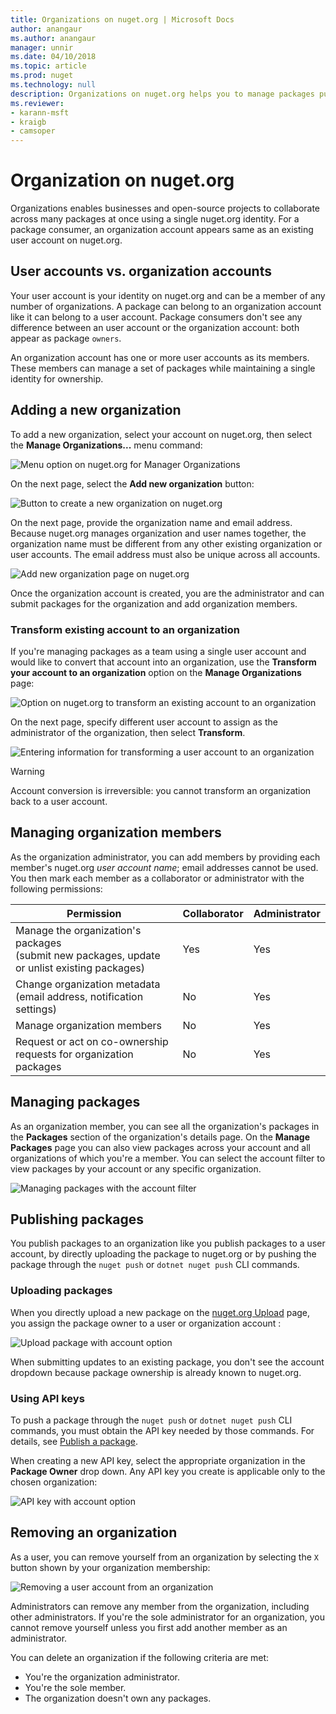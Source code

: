 ```yaml
---
title: Organizations on nuget.org | Microsoft Docs
author: anangaur
ms.author: anangaur
manager: unnir
ms.date: 04/10/2018
ms.topic: article
ms.prod: nuget
ms.technology: null
description: Organizations on nuget.org helps you to manage packages published by group or in a team, company environment.
ms.reviewer:
- karann-msft
- kraigb
- camsoper
---
```


# Organization on nuget.org

Organizations enables businesses and open-source projects to collaborate across many packages at once using a single nuget.org identity. For a package consumer, an organization account appears same as an existing user account on nuget.org.

## User accounts vs. organization accounts

Your user account is your identity on nuget.org and can be a member of any number of organizations. A package can belong to an organization account like it can belong to a user account. Package consumers don't see any difference between an user account or the organization account: both appear as package `owners`.

An organization account has one or more user accounts as its members. These members can manage a set of packages while maintaining a single identity for ownership.

## Adding a new organization

To add a new organization, select your account on nuget.org, then select the **Manage Organizations...** menu command:

![Menu option on nuget.org for Manager Organizations](media/org-manage-option.png)

On the next page, select the **Add new organization** button:

![Button to create a new organization on nuget.org](media/org-add-new-option.png)

On the next page, provide the organization name and email address. Because nuget.org manages organization and user names together, the organization name must be different from any other existing organization or user accounts. The email address must also be unique across all accounts.

![Add new organization page on nuget.org](media/org-add-new-page.png)

Once the organization account is created, you are the administrator and can submit packages for the organization and add organization members.

### Transform existing account to an organization

If you're managing packages as a team using a single user account and would like to convert that account into an organization, use the **Transform your account to an organization** option on the **Manage Organizations** page:

![Option on nuget.org to transform an existing account to an organization](media/org-transform-option.png)

On the next page, specify different user account to assign as the administrator of the organization, then select **Transform**.

![Entering information for transforming a user account to an organization](media/org-transform-page.png)

> [!Warning]
> Account conversion is irreversible: you cannot transform an organization back to a user account.

## Managing organization members

As the organization administrator, you can add members by providing each member's nuget.org *user account name*; email addresses cannot be used. You then mark each member as a collaborator or administrator with the following permissions:

| Permission | Collaborator | Administrator |
| --- | --- | --- |
| Manage the organization's packages<br/>(submit new packages, update or unlist existing packages) | Yes | Yes |
| Change organization metadata<br/>(email address, notification settings) | No | Yes |
| Manage organization members | No | Yes |
| Request or act on co-ownership requests for organization packages | No | Yes |

## Managing packages

As an organization member, you can see all the organization's packages in the **Packages** section of the organization's details page. On the **Manage Packages** page you can also view packages across your account and all organizations of which you're a member. You can select the account filter to view packages by your account or any specific organization.

![Managing packages with the account filter](media/org-manage-packages-option.png)

## Publishing packages

You publish packages to an organization like you publish packages to a user account, by directly uploading the package to nuget.org or by pushing the package through the `nuget push` or `dotnet nuget push` CLI commands.

### Uploading packages

When you directly upload a new package on the [nuget.org Upload](https://www.nuget.org/packages/manage/upload) page, you assign the package owner to a user or organization account :

![Upload package with account option](media/org-upload-option.png)

When submitting updates to an existing package, you don't see the account dropdown because package ownership is already known to nuget.org.

### Using API keys

To push a package through the `nuget push` or `dotnet nuget push` CLI commands, you must obtain the API key needed by those commands. For details, see [Publish a package](https://docs.microsoft.com/en-us/nuget/quickstart/create-and-publish-a-package-using-visual-studio#publish-the-package).

When creating a new API key, select the appropriate organization in the **Package Owner** drop down. Any API key you create is applicable only to the chosen organization:

![API key with account option](media/org-apikey-option.png)

## Removing an organization

As a user, you can remove yourself from an organization by selecting the `X` button shown by your organization membership:

![Removing a user account from an organization](media/org-remove-self-option.png)

Administrators can remove any member from the organization, including other administrators. If you're the sole administrator for an organization, you cannot remove yourself unless you first add another member as an administrator.

You can delete an organization if the following criteria are met:

- You're the organization administrator.
- You're the sole member.
- The organization doesn't own any packages.
